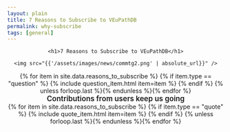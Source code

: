 ```yaml
---
layout: plain
title: 7 Reasons to Subscribe to VEuPathDB 
permalink: why-subscribe
tags: [general]
---
```

<style>
  div.static-content {

    div.centered {
      text-align: center;
      margin: 0 auto;
      max-width: 49rem;
    }

    img {
      border: 1px solid lightgrey;
      height: auto;
      max-width: 50%;
      margin-bottom: 2em;
    }

    div.question {
      font-weight: 600;
      font-size: 120%;        
    }




  }
</style>

<div class="static-content">
  <div class="centered">

    <h1>7 Reasons to Subscribe to VEuPathDB</h1>

    <img src="{{'/assets/images/news/commtg2.png' | absolute_url}}" />


  <div id="questions">
    {% for item in site.data.reasons_to_subscribe %}
    {% if item.type == "question" %}
      {% include question_item.html item=item %}
    {% endif %}
    {% unless forloop.last %}{% endunless %}{% endfor %}
  </div>

  <div id="quotes">
    <div class="question">Contributions from users keep us going</div>
    {% for item in site.data.reasons_to_subscribe %}
    {% if item.type == "quote" %}
      {% include quote_item.html item=item %}
    {% endif %}
    {% unless forloop.last %}{% endunless %}{% endfor %}
  </div>



  </div>
</div>

